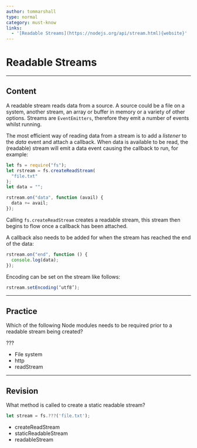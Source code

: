 ```yaml
---
author: tommarshall
type: normal
category: must-know
links:
  - '[Readable Streams](https://nodejs.org/api/stream.html){website}'
---
```


# Readable Streams


---

## Content

A readable stream reads data from a source. A source could be a file on a system, another stream, an array or buffer in memory or a variety of other options. Streams are `EventEmitters`, therefore they emit a number of events whilst running.

The most efficient way of reading data from a stream is to add a *listener* to the *data* event and attach a callback. When data is available to be read, the (readable) stream will emit a data event causing the callback to run, for example:

```javascript
let fs = require("fs");
let rstream = fs.createReadStream(
  "file.txt"
);
let data = "";

rstream.on("data", function (avail) {
  data += avail;
});
```

Calling `fs.createReadStream` creates a readable stream, this stream then begins to flow once a callback has been attached.

A callback also needs to be added for when the stream has reached the end of the data:

```javascript
rstream.on("end", function () {
  console.log(data);
});
```

Encoding can be set on the stream like follows:

```javascript
rstream.setEncoding(‘utf8’);
```


---

## Practice

Which of the following Node modules needs to be required prior to a readable stream being created?

???

* File system
* http
* readStream


---

## Revision

What method is called to create a static readable stream?

```js
let stream = fs.???('file.txt');
```

* createReadStream
* staticReadableStream
* readableStream
 
